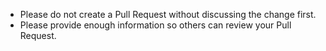 - Please do not create a Pull Request without discussing the change first.
- Please provide enough information so others can review your Pull Request.
